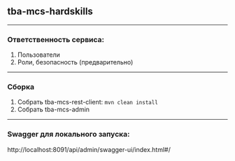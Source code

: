 ## tba-mcs-hardskills
___
### Ответственность сервиса:
1. Пользователи
2. Роли, безопасность (предварительно)
___
### Сборка
1. Собрать tba-mcs-rest-client: ```mvn clean install```
2. Собрать tba-mcs-admin
___

### Swagger для локального запуска:
http://localhost:8091/api/admin/swagger-ui/index.html#/